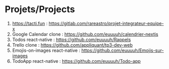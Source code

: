 # Projets/Projects

1. https://tacti.fun : https://gitlab.com/rareastro/projet-integrateur-equipe-x
2. Google Calendar clone : https://github.com/euuuuh/calendrier-nextjs
3. Todos react-native : https://github.com/euuuuh/Rappels
4. Trello clone : https://github.com/appliquant/tp3-dev-web
5. Emojis-on-images react-native : https://github.com/euuuuh/Emojis-sur-images
6. TodoApp react-native : https://github.com/euuuuh/Todo-app
